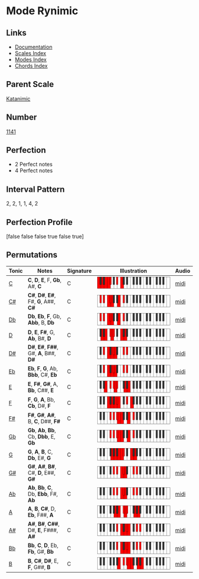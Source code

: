 # Mode Rynimic

## Links

- [Documentation](index.md)
- [Scales Index](Scales.md)
- [Modes Index](Modes.md)
- [Chords Index](Chords.md)

## Parent Scale

[Katanimic](ScaleKatanimic.md)

## Number

[1141](https://ianring.com/musictheory/scales/1141)

## Perfection

- 2 Perfect notes
- 4 Perfect notes

## Interval Pattern

2, 2, 1, 1, 4, 2

## Perfection Profile

[false false false true false true]

## Permutations

| Tonic | Notes | Signature | Illustration | Audio |
|-------|-------|-----------|--------------|-------|
| [C](ModeCNaturalRynimic.md) | **C**, **D**, **E**, F, **Gb**, A#, **C** | C | ![CNaturalRynimic](ModeCNaturalRynimic.png) | [midi](https://github.com/edipermadi/music/blob/main/docs/ModeCNaturalRynimic.mid?raw=true) |
| [C#](ModeCSharpRynimic.md) | **C#**, **D#**, **E#**, F#, **G**, A##, **C#** | C | ![CSharpRynimic](ModeCSharpRynimic.png) | [midi](https://github.com/edipermadi/music/blob/main/docs/ModeCSharpRynimic.mid?raw=true) |
| [Db](ModeDFlatRynimic.md) | **Db**, **Eb**, **F**, Gb, **Abb**, B, **Db** | C | ![DFlatRynimic](ModeDFlatRynimic.png) | [midi](https://github.com/edipermadi/music/blob/main/docs/ModeDFlatRynimic.mid?raw=true) |
| [D](ModeDNaturalRynimic.md) | **D**, **E**, **F#**, G, **Ab**, B#, **D** | C | ![DNaturalRynimic](ModeDNaturalRynimic.png) | [midi](https://github.com/edipermadi/music/blob/main/docs/ModeDNaturalRynimic.mid?raw=true) |
| [D#](ModeDSharpRynimic.md) | **D#**, **E#**, **F##**, G#, **A**, B##, **D#** | C | ![DSharpRynimic](ModeDSharpRynimic.png) | [midi](https://github.com/edipermadi/music/blob/main/docs/ModeDSharpRynimic.mid?raw=true) |
| [Eb](ModeEFlatRynimic.md) | **Eb**, **F**, **G**, Ab, **Bbb**, C#, **Eb** | C | ![EFlatRynimic](ModeEFlatRynimic.png) | [midi](https://github.com/edipermadi/music/blob/main/docs/ModeEFlatRynimic.mid?raw=true) |
| [E](ModeENaturalRynimic.md) | **E**, **F#**, **G#**, A, **Bb**, C##, **E** | C | ![ENaturalRynimic](ModeENaturalRynimic.png) | [midi](https://github.com/edipermadi/music/blob/main/docs/ModeENaturalRynimic.mid?raw=true) |
| [F](ModeFNaturalRynimic.md) | **F**, **G**, **A**, Bb, **Cb**, D#, **F** | C | ![FNaturalRynimic](ModeFNaturalRynimic.png) | [midi](https://github.com/edipermadi/music/blob/main/docs/ModeFNaturalRynimic.mid?raw=true) |
| [F#](ModeFSharpRynimic.md) | **F#**, **G#**, **A#**, B, **C**, D##, **F#** | C | ![FSharpRynimic](ModeFSharpRynimic.png) | [midi](https://github.com/edipermadi/music/blob/main/docs/ModeFSharpRynimic.mid?raw=true) |
| [Gb](ModeGFlatRynimic.md) | **Gb**, **Ab**, **Bb**, Cb, **Dbb**, E, **Gb** | C | ![GFlatRynimic](ModeGFlatRynimic.png) | [midi](https://github.com/edipermadi/music/blob/main/docs/ModeGFlatRynimic.mid?raw=true) |
| [G](ModeGNaturalRynimic.md) | **G**, **A**, **B**, C, **Db**, E#, **G** | C | ![GNaturalRynimic](ModeGNaturalRynimic.png) | [midi](https://github.com/edipermadi/music/blob/main/docs/ModeGNaturalRynimic.mid?raw=true) |
| [G#](ModeGSharpRynimic.md) | **G#**, **A#**, **B#**, C#, **D**, E##, **G#** | C | ![GSharpRynimic](ModeGSharpRynimic.png) | [midi](https://github.com/edipermadi/music/blob/main/docs/ModeGSharpRynimic.mid?raw=true) |
| [Ab](ModeAFlatRynimic.md) | **Ab**, **Bb**, **C**, Db, **Ebb**, F#, **Ab** | C | ![AFlatRynimic](ModeAFlatRynimic.png) | [midi](https://github.com/edipermadi/music/blob/main/docs/ModeAFlatRynimic.mid?raw=true) |
| [A](ModeANaturalRynimic.md) | **A**, **B**, **C#**, D, **Eb**, F##, **A** | C | ![ANaturalRynimic](ModeANaturalRynimic.png) | [midi](https://github.com/edipermadi/music/blob/main/docs/ModeANaturalRynimic.mid?raw=true) |
| [A#](ModeASharpRynimic.md) | **A#**, **B#**, **C##**, D#, **E**, F###, **A#** | C | ![ASharpRynimic](ModeASharpRynimic.png) | [midi](https://github.com/edipermadi/music/blob/main/docs/ModeASharpRynimic.mid?raw=true) |
| [Bb](ModeBFlatRynimic.md) | **Bb**, **C**, **D**, Eb, **Fb**, G#, **Bb** | C | ![BFlatRynimic](ModeBFlatRynimic.png) | [midi](https://github.com/edipermadi/music/blob/main/docs/ModeBFlatRynimic.mid?raw=true) |
| [B](ModeBNaturalRynimic.md) | **B**, **C#**, **D#**, E, **F**, G##, **B** | C | ![BNaturalRynimic](ModeBNaturalRynimic.png) | [midi](https://github.com/edipermadi/music/blob/main/docs/ModeBNaturalRynimic.mid?raw=true) |
